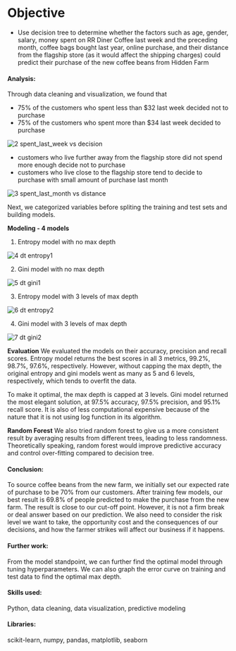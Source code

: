 # Objective
- Use decision tree to determine whether the factors such as age, gender, salary, money spent on RR Diner Coffee last week and the preceding month, 
coffee bags bought last year, online purchase, and their distance from the flagship store (as it would affect the shipping charges)
could predict their purchase of the new coffee beans from Hidden Farm


#### Analysis:
Through data cleaning and visualization, we found that
- 75% of the customers who spent less than $32 last week decided not to purchase
- 75% of the customers who spent more than $34 last week decided to purchase

![2 spent_last_week vs decision](https://user-images.githubusercontent.com/36130927/121101397-c2791080-c7c9-11eb-8694-2897e3b9e3c3.png)


- customers who live further away from the flagship store did not spend more enough decide not to purchase
- customers who live close to the flagship store tend to decide to purchase with small amount of purchase last month

![3 spent_last_month vs distance](https://user-images.githubusercontent.com/36130927/121101403-c60c9780-c7c9-11eb-90f4-af11db2a91e9.png)


Next, we categorized variables before spliting the training and test sets and building models.


**Modeling - 4 models**
1. Entropy model with no max depth

![4 dt entropy1](https://user-images.githubusercontent.com/36130927/121100846-a4f77700-c7c8-11eb-9bbb-b9df100f1f4c.png)


2. Gini model with no max depth

![5 dt gini1](https://user-images.githubusercontent.com/36130927/121100851-a7f26780-c7c8-11eb-822d-0f2e0b27d1e3.png)


3. Entropy model with 3 levels of max depth

![6 dt entropy2](https://user-images.githubusercontent.com/36130927/121100854-ac1e8500-c7c8-11eb-965e-a3ec12bdfb8b.png)


4. Gini model with 3 levels of max depth

![7 dt gini2](https://user-images.githubusercontent.com/36130927/121100859-ae80df00-c7c8-11eb-872e-00c40a96c9b5.png)



**Evaluation**
We evaluated the models on their accuracy, precision and recall scores.
Entropy model returns the best scores in all 3 metrics, 99.2%, 98.7%, 97.6%, respectively.
However, without capping the max depth, the original entropy and gini models went as many as 5 and 6 levels, respectively, which tends to overfit the data.

To make it optimal, the max depth is capped at 3 levels.
Gini model returned the most elegant solution, at 97.5% accuracy, 97.5% precision, and 95.1% recall score.
It is also of less computational expensive because of the nature that it is not using log function in its algorithm.


**Random Forest**
We also tried random forest to give us a more consistent result by averaging results from different trees, leading to less randomness.
Theoretically speaking, random forest would improve predictive accuracy and control over-fitting compared to decision tree.

#### Conclusion:
To source coffee beans from the new farm, we initially set our expected rate of purchase to be 70% from our customers.
After training few models, our best result is 69.8% of people predicted to make the purchase from the new farm.
The result is close to our cut-off point. However, it is not a firm break or deal answer based on our prediction.
We also need to consider the risk level we want to take, the opportunity cost and the consequences of our decisions, and how the farmer strikes will affect our business if it happens.

#### Further work:
From the model standpoint, we can further find the optimal model through tuning hyperparameters.
We can also graph the error curve on training and test data to find the optimal max depth.


#### Skills used:
Python, data cleaning, data visualization, predictive modeling


#### Libraries:
scikit-learn, numpy, pandas, matplotlib, seaborn
